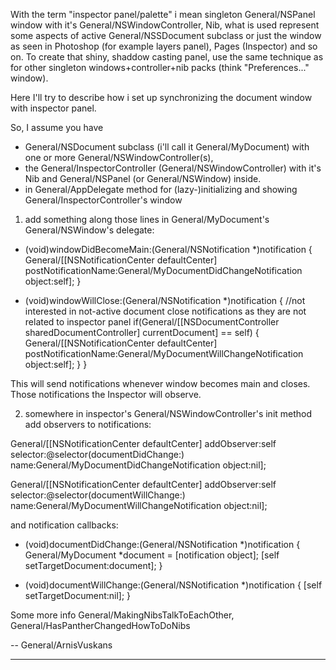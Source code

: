 With the term "inspector panel/palette" i mean singleton General/NSPanel window with it's General/NSWindowController, Nib, what is used represent some aspects of active General/NSSDocument subclass or just the window as seen in Photoshop (for example layers panel), Pages (Inspector) and so on. To create that shiny, shaddow casting panel, use the same technique as for other singleton windows+controller+nib packs (think "Preferences..." window).

Here I'll try to describe how i set up synchronizing the document window with inspector panel.

So, I assume you have 
* General/NSDocument subclass (i'll call it General/MyDocument) with one or more General/NSWindowController(s), 
* the General/InspectorController (General/NSWindowController) with it's Nib and General/NSPanel (or General/NSWindow) inside.
* in General/AppDelegate method for (lazy-)initializing and showing General/InspectorController's window

1) add something along those lines in General/MyDocument's General/NSWindow's delegate:
    
- (void)windowDidBecomeMain:(General/NSNotification *)notification
{
	General/[[NSNotificationCenter defaultCenter] postNotificationName:General/MyDocumentDidChangeNotification object:self];
}

- (void)windowWillClose:(General/NSNotification *)notification
{
	//not interested in not-active document close notifications as they are not related to inspector panel
	if(General/[[NSDocumentController sharedDocumentController] currentDocument] == self) {
		General/[[NSNotificationCenter defaultCenter] postNotificationName:General/MyDocumentWillChangeNotification object:self];
	}
}

This will send notifications whenever window becomes main and closes. Those notifications the Inspector will observe.

2) somewhere in inspector's General/NSWindowController's init method add observers to notifications:
    
General/[[NSNotificationCenter defaultCenter] addObserver:self 
   selector:@selector(documentDidChange:) name:General/MyDocumentDidChangeNotification object:nil];

General/[[NSNotificationCenter defaultCenter] addObserver:self 
   selector:@selector(documentWillChange:) name:General/MyDocumentWillChangeNotification object:nil];


and notification callbacks:
    
- (void)documentDidChange:(General/NSNotification *)notification
{
	General/MyDocument *document = [notification object];
	[self setTargetDocument:document];
}

- (void)documentWillChange:(General/NSNotification *)notification
{
	[self setTargetDocument:nil];
}


Some more info General/MakingNibsTalkToEachOther, General/HasPantherChangedHowToDoNibs

-- General/ArnisVuskans

----